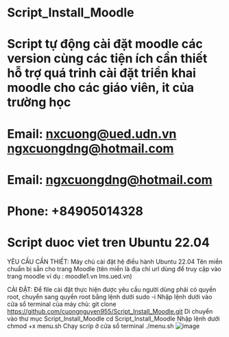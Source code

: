 # Script_Install_Moodle
# Script tự động cài đặt moodle các version cùng các tiện ích cần thiết hỗ trợ quá trinh cài đặt triển khai moodle cho các giáo viên, it của trường học
# Email: nxcuong@ued.udn.vn ngxcuongdng@hotmail.com
# Email: ngxcuongdng@hotmail.com
# Phone: +84905014328
# Script duoc viet tren Ubuntu 22.04

YÊU CẦU CẦN THIẾT:
Máy chủ cài đặt hệ điều hành Ubuntu 22.04
Tên miền chuẩn bị sẵn cho trang Moodle (tên miền là địa chỉ url dùng để truy cập vào trang moodle ví dụ : moodle1.vn lms.ued.vn)

CÀI ĐẶT:
Để file cài đặt thực hiện được yêu cầu người dùng phải có quyền root, chuyển sang quyền root bằng lệnh dưới
sudo -i
Nhập lệnh dưới vào cửa sổ terminal của máy chủ:
git clone https://github.com/cuongnguyen955/Script_Install_Moodle.git
Di chuyển vào thư mục Script_Install_Moodle
cd Script_Install_Moodle
Nhập lệnh dưới 
chmod +x menu.sh
Chạy scrip ở cửa sổ terminal
./menu.sh
![image](https://github.com/cuongnguyen955/Script_Install_Moodle/assets/129468419/b7ddfce9-8139-4bd2-a075-5a70072c9b9f)

